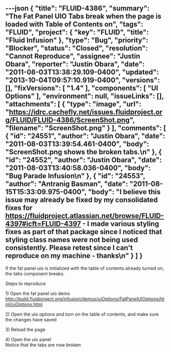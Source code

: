 ---json
{
  "title": "FLUID-4386",
  "summary": "The Fat Panel UIO Tabs break when the page is loaded with Table of Contents on",
  "tags": "FLUID",
  "project": {
    "key": "FLUID",
    "title": "Fluid Infusion"
  },
  "type": "Bug",
  "priority": "Blocker",
  "status": "Closed",
  "resolution": "Cannot Reproduce",
  "assignee": "Justin Obara",
  "reporter": "Justin Obara",
  "date": "2011-08-03T13:38:29.109-0400",
  "updated": "2013-10-04T09:57:10.919-0400",
  "versions": [],
  "fixVersions": [
    "1.4"
  ],
  "components": [
    "UI Options"
  ],
  "environment": null,
  "issueLinks": [],
  "attachments": [
    {
      "type": "image",
      "url": "https://idrc.cachefly.net/issues.fluidproject.org/FLUID/FLUID-4386/ScreenShot.png",
      "filename": "ScreenShot.png"
    }
  ],
  "comments": [
    {
      "id": "24551",
      "author": "Justin Obara",
      "date": "2011-08-03T13:39:54.461-0400",
      "body": "ScreenShot.png shows the broken tabs.\n"
    },
    {
      "id": "24552",
      "author": "Justin Obara",
      "date": "2011-08-03T13:40:58.036-0400",
      "body": "Bug Parade Infusion\n"
    },
    {
      "id": "24553",
      "author": "Antranig Basman",
      "date": "2011-08-15T15:33:09.975-0400",
      "body": "I believe this issue may already be fixed by my consolidated fixes for <https://fluidproject.atlassian.net/browse/FLUID-4397#icft=FLUID-4397> - I made various styling fixes as part of that package since I noticed that styling class names were not being used consistently. Please retest since I can't reproduce on my machine - thanks\n"
    }
  ]
}
---
If the fat panel uio is initialized with the table of contents already turned on, the tabs component breaks.

Steps to reproduce

1\) Open the fat panel uio demo\
<http://build.fluidproject.org/infusion/demos/uiOptions/FatPanelUIOptions/html/uiOptions.html>

2\) Open the uio options and turn on the table of contents, and make sure the changes have saved

3\) Reload the page

4\) Open the uio panel\
Notice that the tabs are now broken

        